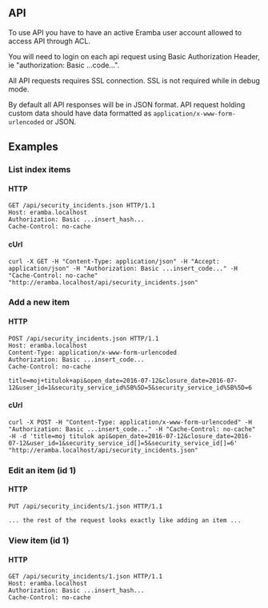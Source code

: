 ## API

To use API you have to have an active Eramba user account allowed to access API through ACL.

You will need to login on each api request using Basic Authorization Header, ie "authorization: Basic ...code...".

All API requests requires SSL connection. SSL is not required while in debug mode.

By default all API responses will be in JSON format. API request holding custom data should have data formatted as `application/x-www-form-urlencoded` or JSON.

## Examples

### List index items

#### HTTP

```
GET /api/security_incidents.json HTTP/1.1
Host: eramba.localhost
Authorization: Basic ...insert_hash...
Cache-Control: no-cache
```

#### cUrl

```
curl -X GET -H "Content-Type: application/json" -H "Accept: application/json" -H "Authorization: Basic ...insert_code..." -H "Cache-Control: no-cache" "http://eramba.localhost/api/security_incidents.json"
```


### Add a new item

#### HTTP

```
POST /api/security_incidents.json HTTP/1.1
Host: eramba.localhost
Content-Type: application/x-www-form-urlencoded
Authorization: Basic ...insert_code...
Cache-Control: no-cache

title=moj+titulok+api&open_date=2016-07-12&closure_date=2016-07-12&user_id=1&security_service_id%5B%5D=5&security_service_id%5B%5D=6
```

#### cUrl

```
curl -X POST -H "Content-Type: application/x-www-form-urlencoded" -H "Authorization: Basic ...insert_code..." -H "Cache-Control: no-cache" -H -d 'title=moj titulok api&open_date=2016-07-12&closure_date=2016-07-12&user_id=1&security_service_id[]=5&security_service_id[]=6' "http://eramba.localhost/api/security_incidents.json"
```

### Edit an item (id 1)

#### HTTP 

```
PUT /api/security_incidents/1.json HTTP/1.1

... the rest of the request looks exactly like adding an item ...
```

### View item (id 1)

#### HTTP

```
GET /api/security_incidents/1.json HTTP/1.1
Host: eramba.localhost
Authorization: Basic ...insert_hash...
Cache-Control: no-cache
```
